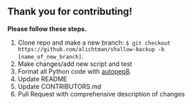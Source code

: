 ## Thank you for contributing!

**Please follow these steps.**

1. Clone repo and make a new branch: `$ git checkout https://github.com/alichtman/shallow-backup -b [name_of_new_branch]`.
2. Make changes/add new script and test
3. Format all Python code with [autopep8](https://github.com/hhatto/autopep8).
4. Update README
5. Update CONTRIBUTORS.md
6. Pull Request with comprehensive description of changes
